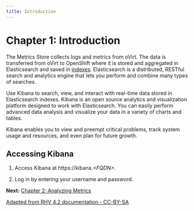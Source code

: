 ```yaml
---
title: Introduction
---
```


# Chapter 1: Introduction

The Metrics Store collects logs and metrics from oVirt. The data is transferred from oVirt to OpenShift where it is stored and aggregated in Elasticsearch and saved in [indexes](../Index). Elasticsearch is a distributed, RESTful search and analytics engine that lets you perform and combine many types of searches.

Use Kibana to search, view, and interact with real-time data stored in Elasticsearch indexes. Kibana is an open source analytics and visualization platform designed to work with Elasticsearch. You can easily perform advanced data analysis and visualize your data in a variety of charts and tables.

Kibana enables you to view and preempt critical problems, track system usage and resources, and even plan for future growth.

## Accessing Kibana

1. Access Kibana at https://kibana.*&lt;FQDN>*.

2. Log in by entering your username and password.

**Next:** [Chapter 2: Analyzing Metrics](../analyzing_metrics)

[Adapted from RHV 4.2 documentation - CC-BY-SA](https://access.redhat.com/documentation/en-us/red_hat_virtualization/4.2/html/metrics_store_user_guide/introduction)
